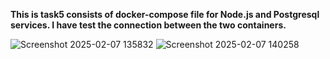 **This is task5 consists of docker-compose file for Node.js and Postgresql services.
I have test the connection between the two containers.**


![Screenshot 2025-02-07 135832](https://github.com/user-attachments/assets/3ce24dc3-fd29-4d82-8624-3b7474dec923)
![Screenshot 2025-02-07 140258](https://github.com/user-attachments/assets/1d7b2ed5-8648-4b7b-9dd2-683d83aa0e73)

